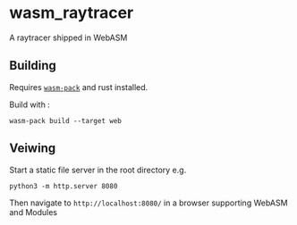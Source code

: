 # wasm_raytracer
A raytracer shipped in WebASM

## Building
Requires  [`wasm-pack`](https://rustwasm.github.io/wasm-pack/) and rust installed.

Build with :
```
wasm-pack build --target web
```

## Veiwing
Start a static file server in the root directory e.g.
```
python3 -m http.server 8080 
```

Then navigate to `http://localhost:8080/` in a browser supporting WebASM and Modules
